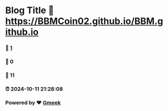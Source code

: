 # Blog Title :link: https://BBMCoin02.github.io/BBM.github.io 
### :page_facing_up: [1](https://BBMCoin02.github.io/BBM.github.io/tag.html) 
### :speech_balloon: 0 
### :hibiscus: 11 
### :alarm_clock: 2024-10-11 21:28:08 
### Powered by :heart: [Gmeek](https://github.com/Meekdai/Gmeek)
